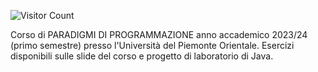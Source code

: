 ![Visitor Count](https://hits.seeyoufarm.com/api/count/incr/badge.svg?url=https://github.com/AlessandroZappatore/UNIUPO_PARADIGMI_DI_PROGRAMMAZIONE&count_bg=%2379C83D&title_bg=%23555555&icon=github.svg&icon_color=%23E7E7E7&title=visitors&edge_flat=false)

Corso di PARADIGMI DI PROGRAMMAZIONE anno accademico 2023/24 (primo semestre) presso l'Università del Piemonte Orientale. Esercizi disponibili sulle slide del corso e progetto di laboratorio di Java.

